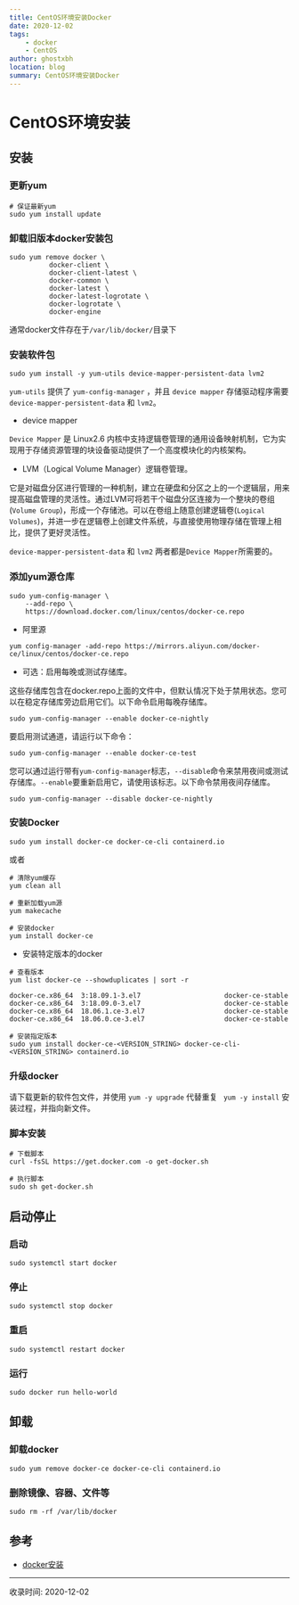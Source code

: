 ```yaml
---
title: CentOS环境安装Docker
date: 2020-12-02
tags:
    - docker
    - CentOS
author: ghostxbh
location: blog
summary: CentOS环境安装Docker
---
```

# CentOS环境安装

## 安装

### 更新yum
```shell
# 保证最新yum
sudo yum install update
```

### 卸载旧版本docker安装包
```shell
sudo yum remove docker \
          docker-client \
          docker-client-latest \
          docker-common \
          docker-latest \
          docker-latest-logrotate \
          docker-logrotate \
          docker-engine
```
通常docker文件存在于`/var/lib/docker/`目录下

### 安装软件包
```shell
sudo yum install -y yum-utils device-mapper-persistent-data lvm2
```
`yum-utils` 提供了 `yum-config-manager` ，并且 `device mapper` 存储驱动程序需要 `device-mapper-persistent-data` 和 `lvm2`。

- device mapper

`Device Mapper` 是 Linux2.6 内核中支持逻辑卷管理的通用设备映射机制，它为实现用于存储资源管理的块设备驱动提供了一个高度模块化的内核架构。

- LVM（Logical Volume Manager）逻辑卷管理。

它是对磁盘分区进行管理的一种机制，建立在硬盘和分区之上的一个逻辑层，用来提高磁盘管理的灵活性。通过LVM可将若干个磁盘分区连接为一个整块的卷组(`Volume Group`)，形成一个存储池。可以在卷组上随意创建逻辑卷(`Logical Volumes`)，并进一步在逻辑卷上创建文件系统，与直接使用物理存储在管理上相比，提供了更好灵活性。

`device-mapper-persistent-data` 和 `lvm2`
两者都是`Device Mapper`所需要的。

### 添加yum源仓库
```shell
sudo yum-config-manager \
    --add-repo \
    https://download.docker.com/linux/centos/docker-ce.repo
```

- 阿里源
```shell
yum config-manager -add-repo https://mirrors.aliyun.com/docker-ce/linux/centos/docker-ce.repo
```
- 可选：启用每晚或测试存储库。

这些存储库包含在docker.repo上面的文件中，但默认情况下处于禁用状态。您可以在稳定存储库旁边启用它们。以下命令启用每晚存储库。
```shell
sudo yum-config-manager --enable docker-ce-nightly
```
要启用测试通道，请运行以下命令：
```shell
sudo yum-config-manager --enable docker-ce-test
```
您可以通过运行带有`yum-config-manager`标志，`--disable`命令来禁用夜间或测试存储库。`--enable`要重新启用它，请使用该标志。以下命令禁用夜间存储库。

```shell
sudo yum-config-manager --disable docker-ce-nightly
```

### 安装Docker
```shell
sudo yum install docker-ce docker-ce-cli containerd.io
```
或者
```shell
# 清除yum缓存
yum clean all

# 重新加载yum源
yum makecache

# 安装docker
yum install docker-ce
```

- 安装特定版本的docker
```shell
# 查看版本
yum list docker-ce --showduplicates | sort -r

docker-ce.x86_64  3:18.09.1-3.el7                     docker-ce-stable
docker-ce.x86_64  3:18.09.0-3.el7                     docker-ce-stable
docker-ce.x86_64  18.06.1.ce-3.el7                    docker-ce-stable
docker-ce.x86_64  18.06.0.ce-3.el7                    docker-ce-stable

# 安装指定版本
sudo yum install docker-ce-<VERSION_STRING> docker-ce-cli-<VERSION_STRING> containerd.io
```

### 升级docker
请下载更新的软件包文件，并使用 `yum -y upgrade` 代替重复 ` yum -y install` 安装过程，并指向新文件。

### 脚本安装
```shell
# 下载脚本
curl -fsSL https://get.docker.com -o get-docker.sh

# 执行脚本
sudo sh get-docker.sh
```

## 启动停止

### 启动
```shell
sudo systemctl start docker
```

### 停止
```shell
sudo systemctl stop docker
```

### 重启
```shell
sudo systemctl restart docker
```

### 运行
```shell
sudo docker run hello-world
```

## 卸载

### 卸载docker
```shell
sudo yum remove docker-ce docker-ce-cli containerd.io
```

### 删除镜像、容器、文件等
```shell
sudo rm -rf /var/lib/docker
```

## 参考

- [docker安装](https://docs.docker.com/engine/install/centos/)

---
收录时间: 2020-12-02

<Vssue :title="$title" />
